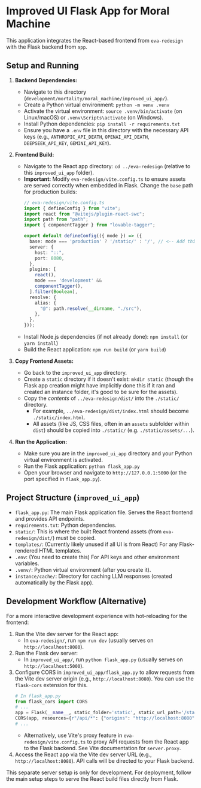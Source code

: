 # Improved UI Flask App for Moral Machine

This application integrates the React-based frontend from `eva-redesign` with the Flask backend from `app`.

## Setup and Running

1.  **Backend Dependencies:**
    *   Navigate to this directory (`development/mortality/moral_machine/improved_ui_app/`).
    *   Create a Python virtual environment: `python -m venv .venv`
    *   Activate the virtual environment: `source .venv/bin/activate` (on Linux/macOS) or `.venv\Scripts\activate` (on Windows).
    *   Install Python dependencies: `pip install -r requirements.txt`
    *   Ensure you have a `.env` file in this directory with the necessary API keys (e.g., `ANTHROPIC_API_DEATH`, `OPENAI_API_DEATH`, `DEEPSEEK_API_KEY`, `GEMINI_API_KEY`).

2.  **Frontend Build:**
    *   Navigate to the React app directory: `cd ../eva-redesign` (relative to this `improved_ui_app` folder).
    *   **Important:** Modify `eva-redesign/vite.config.ts` to ensure assets are served correctly when embedded in Flask. Change the `base` path for production builds:
        ```typescript
        // eva-redesign/vite.config.ts
        import { defineConfig } from "vite";
        import react from "@vitejs/plugin-react-swc";
        import path from "path";
        import { componentTagger } from "lovable-tagger";

        export default defineConfig(({ mode }) => ({
          base: mode === 'production' ? '/static/' : '/', // <-- Add this line or modify existing base value
          server: {
            host: "::",
            port: 8080,
          },
          plugins: [
            react(),
            mode === 'development' &&
            componentTagger(),
          ].filter(Boolean),
          resolve: {
            alias: {
              "@": path.resolve(__dirname, "./src"),
            },
          },
        }));
        ```
    *   Install Node.js dependencies (if not already done): `npm install` (or `yarn install`)
    *   Build the React application: `npm run build` (or `yarn build`)

3.  **Copy Frontend Assets:**
    *   Go back to the `improved_ui_app` directory.
    *   Create a `static` directory if it doesn't exist: `mkdir static` (though the Flask app creation might have implicitly done this if it ran and created an instance folder, it's good to be sure for the assets).
    *   Copy the *contents* of `../eva-redesign/dist/` into the `./static/` directory.
        *   For example, `../eva-redesign/dist/index.html` should become `./static/index.html`.
        *   All assets (like JS, CSS files, often in an `assets` subfolder within `dist`) should be copied into `./static/` (e.g. `./static/assets/...`).

4.  **Run the Application:**
    *   Make sure you are in the `improved_ui_app` directory and your Python virtual environment is activated.
    *   Run the Flask application: `python flask_app.py`
    *   Open your browser and navigate to `http://127.0.0.1:5000` (or the port specified in `flask_app.py`).

## Project Structure (`improved_ui_app`)

*   `flask_app.py`: The main Flask application file. Serves the React frontend and provides API endpoints.
*   `requirements.txt`: Python dependencies.
*   `static/`: This is where the built React frontend assets (from `eva-redesign/dist/`) must be copied.
*   `templates/`: (Currently likely unused if all UI is from React) For any Flask-rendered HTML templates.
*   `.env`: (You need to create this) For API keys and other environment variables.
*   `.venv/`: Python virtual environment (after you create it).
*   `instance/cache/`: Directory for caching LLM responses (created automatically by the Flask app).

## Development Workflow (Alternative)

For a more interactive development experience with hot-reloading for the frontend:

1.  Run the Vite dev server for the React app:
    *   In `eva-redesign/`, run `npm run dev` (usually serves on `http://localhost:8080`).
2.  Run the Flask dev server:
    *   In `improved_ui_app/`, run `python flask_app.py` (usually serves on `http://localhost:5000`).
3.  Configure CORS in `improved_ui_app/flask_app.py` to allow requests from the Vite dev server origin (e.g., `http://localhost:8080`). You can use the `flask-cors` extension for this.
    ```python
    # In flask_app.py
    from flask_cors import CORS
    # ...
    app = Flask(__name__, static_folder='static', static_url_path='/static')
    CORS(app, resources={r"/api/*": {"origins": "http://localhost:8080"}}) # Example for API routes
    # ...
    ```
    *   Alternatively, use Vite's proxy feature in `eva-redesign/vite.config.ts` to proxy API requests from the React app to the Flask backend. See Vite documentation for `server.proxy`.
4.  Access the React app via the Vite dev server URL (e.g., `http://localhost:8080`). API calls will be directed to your Flask backend.

This separate server setup is only for development. For deployment, follow the main setup steps to serve the React build files directly from Flask. 